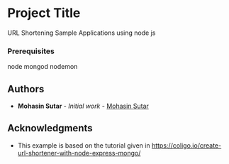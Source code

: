 # Project Title

URL Shortening Sample Applications using node js

### Prerequisites
node 
mongod
nodemon

## Authors

* **Mohasin Sutar** - *Initial work* - [Mohasin Sutar](https://github.com/mohasinsutar)

## Acknowledgments

* This example is based on the tutorial given in https://coligo.io/create-url-shortener-with-node-express-mongo/

